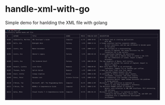 # handle-xml-with-go

Simple demo for hanlding the XML file with golang

![alt text](assets/demo.png)

